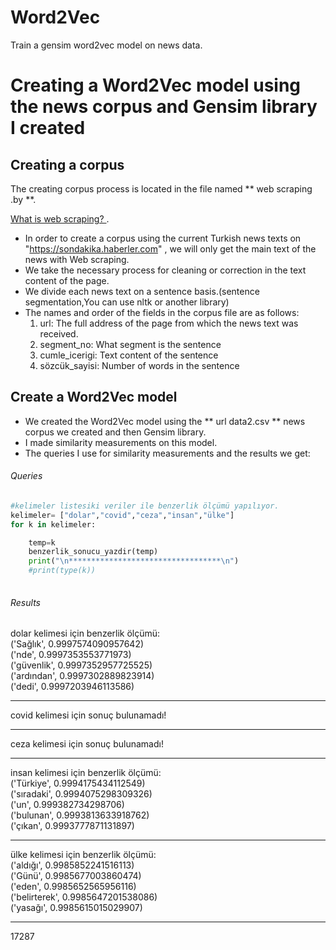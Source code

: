 # Word2Vec
Train a gensim word2vec model on news data.

# Creating a Word2Vec model using the news corpus and Gensim library I created

## Creating a corpus

The creating corpus process is located in the file named ** web scraping .by **.
 
[What is web scraping? ]( https://github.com/zaferfaruk01/web-scraping-).

- In order to create a corpus using the current Turkish news texts on "https://sondakika.haberler.com" , we will only get the main text of the news with Web scraping.
- We take the necessary process for cleaning or correction in the text content of the page.
- We divide each news text on a sentence basis.(sentence segmentation,You can use nltk or another library)
- The names and order of the fields in the corpus file are as follows:
  1.	url: The full address of the page from which the news text was received.
  2.	segment_no: What segment is the sentence
  3.	cumle_icerigi: Text content of the sentence
  4.	sözcük_sayisi: Number of words in the sentence

## Create a Word2Vec model

- We created the Word2Vec model using the ** url data2.csv ** news corpus we created and then Gensim library.
- I made similarity measurements on this model.
-	The queries I use for similarity measurements and the results we get:

###### Queries

```python
#kelimeler listesiki veriler ile benzerlik ölçümü yapılıyor.
kelimeler= ["dolar","covid","ceza","insan","ülke"]
for k in kelimeler:

    temp=k
    benzerlik_sonucu_yazdir(temp)
    print("\n**********************************\n")
    #print(type(k))
    
```
###### Results

dolar kelimesi için benzerlik ölçümü: 
<br>
('Sağlık', 0.9997574090957642)
<br>
('nde', 0.9997353553771973)
<br>
('güvenlik', 0.9997352957725525)
<br>
('ardından', 0.9997302889823914)
<br>
('dedi', 0.9997203946113586)
<br>
**********************************

covid kelimesi için sonuç bulunamadı!
<br>

**********************************

ceza kelimesi için sonuç bulunamadı!
<br>

**********************************

insan kelimesi için benzerlik ölçümü: 
<br>
('Türkiye', 0.9994175434112549)
<br>
('sıradaki', 0.9994075298309326)
<br>
('un', 0.999382734298706)
<br>
('bulunan', 0.9993813633918762)
<br>
('çıkan', 0.9993777871131897)
<br>
**********************************

ülke kelimesi için benzerlik ölçümü:
<br>
('aldığı', 0.9985852241516113)
<br>
('Günü', 0.9985677003860474)
<br>
('eden', 0.9985652565956116)
<br>
('belirterek', 0.9985647201538086)
<br>
('yasağı', 0.9985615015029907)
<br>
**********************************

17287

